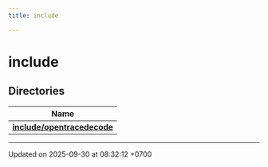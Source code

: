 ```yaml
---
title: include

---
```


# include



## Directories

| Name           |
| -------------- |
| **[include/opentracedecode](Files/dir_a7969cc9b81c176f13186ee12e7ad386.md#dir-include/opentracedecode)**  |






-------------------------------

Updated on 2025-09-30 at 08:32:12 +0700

